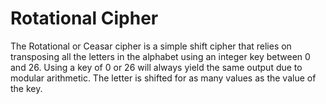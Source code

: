 # Rotational Cipher

The Rotational or Ceasar cipher is a simple shift cipher that relies on transposing all the
letters in the alphabet using an integer key between 0 and 26. Using a key of 0
or 26 will always yield the same output due to modular arithmetic. The letter is
shifted for as many values as the value of the key.
